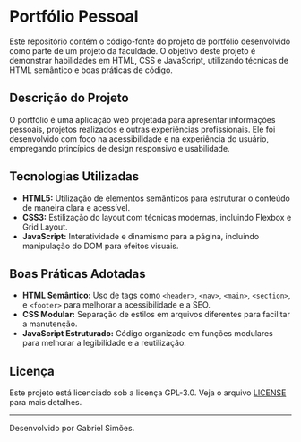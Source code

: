 # Portfólio Pessoal

Este repositório contém o código-fonte do projeto de portfólio desenvolvido como parte de um projeto da faculdade. O objetivo deste projeto é demonstrar habilidades em HTML, CSS e JavaScript, utilizando técnicas de HTML semântico e boas práticas de código.

## Descrição do Projeto

O portfólio é uma aplicação web projetada para apresentar informações pessoais, projetos realizados e outras experiências profissionais. Ele foi desenvolvido com foco na acessibilidade e na experiência do usuário, empregando princípios de design responsivo e usabilidade.

## Tecnologias Utilizadas

- **HTML5:** Utilização de elementos semânticos para estruturar o conteúdo de maneira clara e acessível.
- **CSS3:** Estilização do layout com técnicas modernas, incluindo Flexbox e Grid Layout.
- **JavaScript:** Interatividade e dinamismo para a página, incluindo manipulação do DOM para efeitos visuais.

## Boas Práticas Adotadas

- **HTML Semântico:** Uso de tags como `<header>`, `<nav>`, `<main>`, `<section>`, e `<footer>` para melhorar a acessibilidade e a SEO.
- **CSS Modular:** Separação de estilos em arquivos diferentes para facilitar a manutenção.
- **JavaScript Estruturado:** Código organizado em funções modulares para melhorar a legibilidade e a reutilização.

## Licença

Este projeto está licenciado sob a licença GPL-3.0. Veja o arquivo [LICENSE](LICENSE) para mais detalhes.

---

Desenvolvido por Gabriel Simões.
